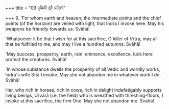 +++
title = "09 पृथिवी द्यौः प्रदिशो"

+++
9. 'For whom earth and heaven, the intermediate points and the chief points (of the horizon) are veiled with light, that Indra I invoke here. May his weapons be friendly towards us. Svāhā!

'Whatsoever it be that I wish for at this sacrifice, O killer of Vṛtra, may all that be fulfilled to me, and may I live a hundred autumns. Svāhā!

'May success, prosperity, earth, rain, eminence, excellence, luck here protect the creatures. Svāhā!

'In whose substance dwells the prosperity of all Vedic and worldly works, Indra's wife Sītā I invoke. May she not abandon me in whatever work I do. Svāhā!

Her, who rich in horses, rich in cows, rich in delight indefatigably supports living beings, Urvarā (i.e. the field) who is wreathed with threshing-floors, I invoke at this sacrifice, the firm One. May she not abandon me. Svāhā!
